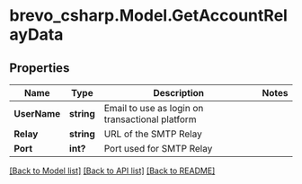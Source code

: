 # brevo_csharp.Model.GetAccountRelayData
## Properties

Name | Type | Description | Notes
------------ | ------------- | ------------- | -------------
**UserName** | **string** | Email to use as login on transactional platform | 
**Relay** | **string** | URL of the SMTP Relay | 
**Port** | **int?** | Port used for SMTP Relay | 

[[Back to Model list]](../README.md#documentation-for-models) [[Back to API list]](../README.md#documentation-for-api-endpoints) [[Back to README]](../README.md)

